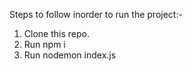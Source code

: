 Steps to follow inorder to run the project:-

1. Clone this repo.
2. Run npm i
3. Run nodemon index.js
